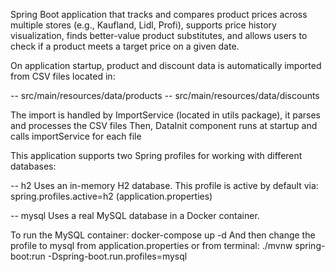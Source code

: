 
Spring Boot application that tracks and compares product prices across multiple stores 
(e.g., Kaufland, Lidl, Profi), supports price history visualization, finds better-value product 
substitutes, and allows users to check if a product meets a target price on a given date.

On application startup, product and discount data is automatically imported from CSV files 
located in:

-- src/main/resources/data/products
-- src/main/resources/data/discounts

The import is handled by ImportService (located in utils package), it parses and processes the
CSV files
Then, DataInit component runs at startup and calls importService for each file

This application supports two Spring profiles for working with different databases:

-- h2
Uses an in-memory H2 database.
This profile is active by default via: spring.profiles.active=h2 (application.properties)

-- mysql
Uses a real MySQL database in a Docker container.

To run the MySQL container:
    docker-compose up -d
And then change the profile to mysql from application.properties or from terminal:
    ./mvnw spring-boot:run -Dspring-boot.run.profiles=mysql
